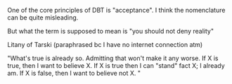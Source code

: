 One of the core principles of DBT is "acceptance".
I think the nomenclature can be quite misleading.

But what the term is supposed to mean is "you should not deny reality"

Litany of Tarski (paraphrased bc I have no internet connection atm)

"What's true is already so. 
Admitting that won't make it any worse. 
If X is true, then I want to believe X. 
If X is true then I can "stand" fact X; I already am. 
If X is false, then I want to believe not X.
"

